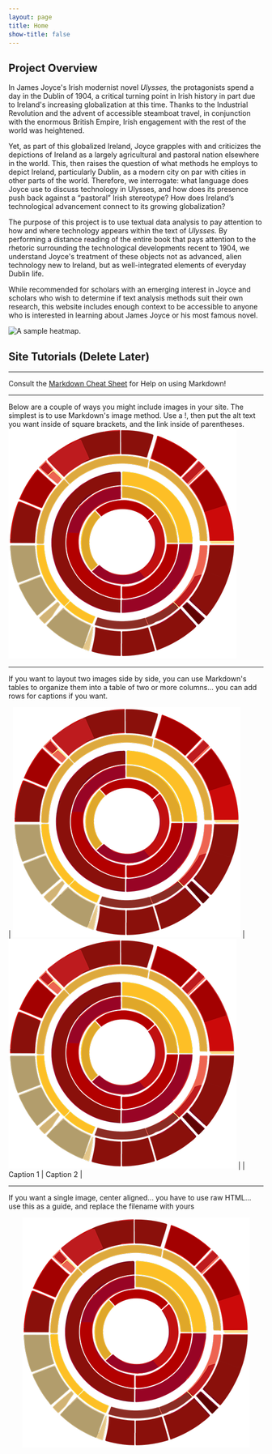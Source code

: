 ```yaml
---
layout: page
title: Home
show-title: false
---
```


## Project Overview
In James Joyce's Irish modernist novel _Ulysses,_ the protagonists spend a day in the Dublin of 1904, a critical turning point in Irish history in part due to Ireland's increasing globalization at this time. Thanks to the Industrial Revolution and the advent of accessible steamboat travel, in conjunction with the enormous British Empire, Irish engagement with the rest of the world was heightened. 

Yet, as part of this globalized Ireland, Joyce grapples with and criticizes the depictions of Ireland as a largely agricultural and pastoral nation elsewhere in the world. This, then raises the question of what methods he employs to depict Ireland, particularly Dublin, as a modern city on par with cities in other parts of the world. Therefore, we interrogate: what language does Joyce use to discuss technology in Ulysses, and how does its presence push back against a “pastoral” Irish stereotype? How does Ireland’s technological advancement connect to its growing globalization?

The purpose of this project is to use textual data analysis to pay attention to how and where technology appears within the text of _Ulysses._ By performing a distance reading of the entire book that pays attention to the rhetoric surrounding the technological developments recent to 1904, we understand Joyce's treatment of these objects not as advanced, alien technology new to Ireland, but as well-integrated elements of everyday Dublin life.

While recommended for scholars with an emerging interest in Joyce and scholars who wish to determine if text analysis methods suit their own research, this website includes enough context to be accessible to anyone who is interested in learning about James Joyce or his most famous novel.

![A sample heatmap.](https://jgd13001.github.io/ulyssestech/assets/img/heatmap_tramcars.png)

## Site Tutorials (Delete Later)
---

Consult the [Markdown Cheat Sheet](https://www.markdownguide.org/cheat-sheet/) for Help on using Markdown!

---

Below are a couple of ways you might include images in your site. The simplest is to use Markdown's image method. Use a !, then put the alt text you want inside of square brackets, and the link inside of parentheses.
![This is the alt text that will appear on mouseover](assets/img/bcds-logo.webp)

---

If you want to layout two images side by side, you can use Markdown's tables to organize them into a table of two or more columns... you can add rows for captions if you want.

| ![BCDS Logo](assets/img/bcds-logo.webp) | ![BCDS Logo](assets/img/bcds-logo.webp) |
| Caption 1 | Caption 2 |

---

If you want a single image, center aligned... you have to use raw HTML... use this as a guide, and replace the filename with yours

<p align="center">
    <img src="assets/img/bcds-logo.webp" />
</p>
